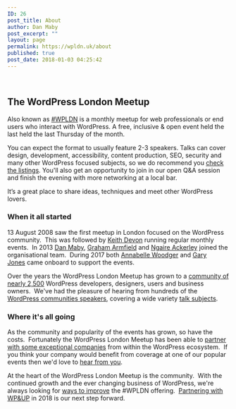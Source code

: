 ```yaml
---
ID: 26
post_title: About
author: Dan Maby
post_excerpt: ""
layout: page
permalink: https://wpldn.uk/about
published: true
post_date: 2018-01-03 04:25:42
---
```

&nbsp;
<h2>The WordPress London Meetup</h2>
Also known as <a href="http://www.meetup.com/London-WordPress/">#WPLDN</a> is a monthly meetup for web professionals or end users who interact with WordPress. A free, inclusive &amp; open event held the last held the last Thursday of the month.

You can expect the format to usually feature 2-3 speakers. Talks can cover design, development, accessibility, content production, SEO, security and many other WordPress focused subjects, so we do recommend you <a href="https://wpldn.uk/attend/">check the listings</a>. You'll also get an opportunity to join in our open Q&amp;A session and finish the evening with more networking at a local bar.

It’s a great place to share ideas, techniques and meet other WordPress lovers.
<h3>When it all started</h3>
13 August 2008 saw the first meetup in London focused on the WordPress community.  This was followed by <a href="https://wpldn.uk/speaker/keith-devon/">Keith Devon</a> running regular monthly events.  In 2013 <a href="https://wpldn.uk/speaker/dan-maby/">Dan Maby</a>, <a href="https://wpldn.uk/speaker/graham-armfield/">Graham Armfield</a> and <a href="https://wpldn.uk/speaker/ngaire-ackerley/">Ngaire Ackerley</a> joined the organisational team.  During 2017 both <a href="https://wpldn.uk/speaker/annabelle-woodger/">Annabelle Woodger</a> and <a href="https://wpldn.uk/speaker/gary-jones/">Gary Jones</a> came onboard to support the events.

Over the years the WordPress London Meetup has grown to a <a href="https://www.meetup.com/London-WordPress/">community of nearly 2,500</a> WordPress developers, designers, users and business owners.  We've had the pleasure of hearing from hundreds of the <a href="https://wpldn.uk/speakers/">WordPress communities speakers</a>, covering a wide variety <a href="https://wpldn.uk/subjects">talk subjects</a>.
<h3>Where it's all going</h3>
As the community and popularity of the events has grown, so have the costs.  Fortunately the WordPress London Meetup has been able to <a href="https://wpldn.uk/supporters/">partner with some exceptional companies</a> from within the WordPress ecosystem.  If you think your company would benefit from coverage at one of our popular events then we'd love to <a href="https://wpldn.uk/supporting-wordpress-london-meetup/">hear from you</a>.

At the heart of the WordPress London Meetup is the community.  With the continued growth and the ever changing business of WordPress, we're always looking for <a href="https://wpldn.uk/feedback">ways to improve</a> the #WPLDN offering.  <a href="https://wpandup.org">Partnering with WP&amp;UP</a> in 2018 is our next step forward.